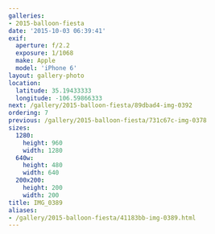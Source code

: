```yaml
---
galleries:
- 2015-balloon-fiesta
date: '2015-10-03 06:39:41'
exif:
  aperture: f/2.2
  exposure: 1/1068
  make: Apple
  model: 'iPhone 6'
layout: gallery-photo
location:
  latitude: 35.19433333
  longitude: -106.59866333
next: /gallery/2015-balloon-fiesta/89dbad4-img-0392
ordering: 7
previous: /gallery/2015-balloon-fiesta/731c67c-img-0378
sizes:
  1280:
    height: 960
    width: 1280
  640w:
    height: 480
    width: 640
  200x200:
    height: 200
    width: 200
title: IMG_0389
aliases:
- /gallery/2015-balloon-fiesta/41183bb-img-0389.html
---
```

